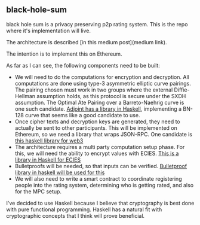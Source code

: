 ## black-hole-sum
black hole sum is a privacy preserving p2p rating system. This is the repo where it's implementation will live.

The architecture is described [in this medium post](medium link).

The intention is to implement this on Ethereum. 

As far as I can see, the following components need to be built:  

* We will need to do the computations for encryption and decryption. All computations are done using type-3 asymmetric elliptic curve pairings. The pairing chosen must work in two groups where the external Diffie-Hellman assumption holds, as this protocol is secure under the SXDH assumption. The Optimal Ate Pairing over a Barreto-Naehrig curve is one such candidate. [Adjoint has a library in Haskell](https://github.com/adjoint-io/pairing), implementing a BN-128 curve that seems like a good candidate to use. 
* Once cipher texts and decryption keys are generated, they need to actually be sent to other participants. This will be implemented on Ethereum, so we need a library that wraps JSON-RPC. One candidate is [this haskell library for web3](https://hackage.haskell.org/package/web3)
* The architecture requires a multi party computation setup  phase. For this, we will need the ability to encrypt values with ECIES. [This is a library in Haskell for ECIES](http://hackage.haskell.org/package/cryptonite-0.25/docs/Crypto-PubKey-ECIES.html)
* Bulletproofs will be needed, so that inputs can be verified. [Bulletproof library in haskell will be used for this](https://github.com/adjoint-io/bulletproofs)
* We will also need to write a smart contract to coordinate registering people into the rating system, determining who is getting rated, and also for the MPC setup. 

I've decided to use Haskell because I believe that cryptography is best done with pure functional programming. Haskell has a natural fit with cryptographic concepts that I think will prove beneficial. 
